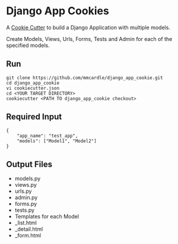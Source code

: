 Django App Cookies
=================

A [Cookie Cutter](https://github.com/audreyr/cookiecutter) to build a Django Application with multiple models.

Create Models, Views, Urls, Forms, Tests and Admin for each of the specified models.

Run
---------------
```
git clone https://github.com/mmcardle/django_app_cookie.git
cd django_app_cookie
vi cookiecutter.json 
cd <YOUR TARGET DIRECTORY>
cookiecutter <PATH TO django_app_cookie checkout>
```

Required Input
---------------
```
{
    "app_name": "test_app",
    "models": ["Model1", "Model2"]
}
```

Output Files
-------------

* models.py
* views.py
* urls.py
* admin.py
* forms.py
* tests.py 
* Templates for each Model
 * <Model>_list.html
 * <Model>_detail.html
 * <Model>_form.html

